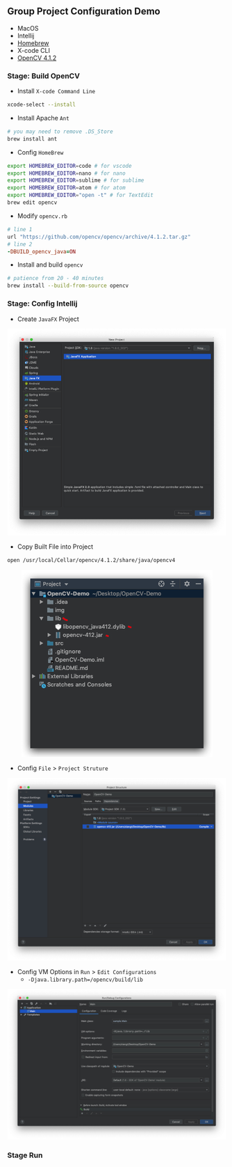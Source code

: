 
## Group Project Configuration Demo
- MacOS
- Intellij
- [Homebrew](https://brew.sh/)
- X-code CLI
- [OpenCV 4.1.2](https://opencv.org/releases/)

### Stage: Build OpenCV
- Install `X-code Command Line`
```sh
xcode-select --install
```
- Install Apache `Ant`
```sh
# you may need to remove .DS_Store
brew install ant 
```
- Config `HomeBrew`
```sh
export HOMEBREW_EDITOR=code # for vscode
export HOMEBREW_EDITOR=nano # for nano
export HOMEBREW_EDITOR=sublime # for sublime
export HOMEBREW_EDITOR=atom # for atom
export HOMEBREW_EDITOR="open -t" # for TextEdit
brew edit opencv
```
- Modify `opencv.rb`
<!-- https://github.com/opencv/opencv/archive/4.0.1.tar.gz -->
```ruby
# line 1
url "https://github.com/opencv/opencv/archive/4.1.2.tar.gz"
# line 2
-DBUILD_opencv_java=ON
```



- Install and build `opencv`
```sh
# patience from 20 - 40 minutes
brew install --build-from-source opencv
```

### Stage: Config Intellij
- Create `JavaFX` Project
<div style="text-align:center;"><img src="img/javafx.png"></div>

- Copy Built File into Project
```sh
open /usr/local/Cellar/opencv/4.1.2/share/java/opencv4
```
<div style="text-align:center;"><img src="img/lib.png"></div>

- Config `File` > `Project Struture`
<div style="text-align:center;"><img src="img/project_struc.png"></div>

- Config VM Options in `Run` > `Edit Configurations`
  - `-Djava.library.path=/opencv/build/lib`
<div style="text-align:center;"><img src="img/vm.png"></div>


### Stage Run